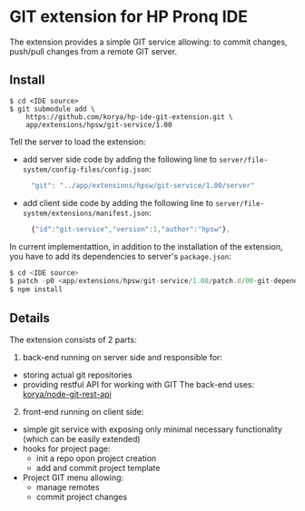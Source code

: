# GIT extension for HP Pronq IDE

The extension provides a simple GIT service allowing: to commit changes,
push/pull changes from a remote GIT server.

## Install

```shell
$ cd <IDE source>
$ git submodule add \
    https://github.com/korya/hp-ide-git-extension.git \
    app/extensions/hpsw/git-service/1.00
```

Tell the server to load the extension:
 - add server side code by adding the following line to
   `server/file-system/config-files/config.json`:
   ```javascript
     "git": "../app/extensions/hpsw/git-service/1.00/server"
   ```
 - add client side code by adding the following line to
   `server/file-system/extensions/manifest.json`:
   ```javascript
     {"id":"git-service","version":1,"author":"hpsw"},
   ```

In current implementattion, in addition to the installation of the extension,
you have to add its dependencies to server's `package.json`:
```javascript
$ cd <IDE source>
$ patch -p0 <app/extensions/hpsw/git-service/1.00/patch.d/00-git-dependencies.diff
$ npm install
```

## Details

The extension consists of 2 parts:
 1. back-end running on server side and responsible for:
   - storing actual git repositories
   - providing restful API for working with GIT
   The back-end uses: [korya/node-git-rest-api][1]
 2. front-end running on client side:
   - simple git service with exposing only minimal necessary functionality
     (which can be easily extended)
   - hooks for project page:
     * init a repo opon project creation
     * add and commit project template
   - Project GIT menu allowing:
     * manage remotes
     * commit project changes

[1]: https://github.com/korya/node-git-rest-api

